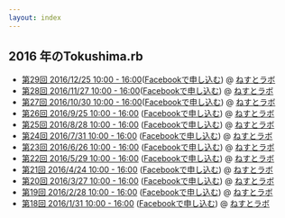 ```yaml
---
layout: index
---
```


## 2016 年のTokushima.rb

* [第29回 2016/12/25 10:00 - 16:00](https://tokushimarb.connpass.com/event/46058/)([Facebookで申し込む](https://www.facebook.com/events/880726415397469/)) @ [ねすとラボ](http://nest-lab.net)
* [第28回 2016/11/27 10:00 - 16:00](http://tokushimarb.connpass.com/event/44166/)([Facebookで申し込む](https://www.facebook.com/events/1849587881953617/)) @ [ねすとラボ](http://nest-lab.net)
* [第27回 2016/10/30 10:00 - 16:00](http://tokushimarb.connpass.com/event/43199/)([Facebookで申し込む](https://www.facebook.com/events/1040443542745382/)) @ [ねすとラボ](http://nest-lab.net)
* [第26回 2016/9/25 10:00 - 16:00](http://tokushimarb.connpass.com/event/39014/) ([Facebookで申し込む](https://www.facebook.com/events/168459923588977/)) @ [ねすとラボ](http://nest-lab.net)
* [第25回 2016/8/28 10:00 - 16:00](http://tokushimarb.connpass.com/event/37021/) ([Facebookで申し込む](https://www.facebook.com/events/157035268036285/)) @ [ねすとラボ](http://nest-lab.net)
* [第24回 2016/7/31 10:00 - 16:00](http://tokushimarb.connpass.com/event/35019/) ([Facebookで申し込む](https://www.facebook.com/events/610716995754420/)) @ [ねすとラボ](http://nest-lab.net)
* [第23回 2016/6/26 10:00 - 16:00](http://tokushimarb.connpass.com/event/32936/) ([Facebookで申し込む](https://www.facebook.com/events/940346659396671/)) @ [ねすとラボ](http://nest-lab.net)
* [第22回 2016/5/29 10:00 - 16:00](http://tokushimarb.connpass.com/event/30941/) ([Facebookで申し込む](https://www.facebook.com/events/1728161890730375/)) @ [ねすとラボ](http://nest-lab.net)
* [第21回 2016/4/24 10:00 - 16:00](http://tokushimarb.connpass.com/event/29323/) ([Facebookで申し込む](https://www.facebook.com/events/245731429106575/)) @ [ねすとラボ](http://nest-lab.net)
* [第20回 2016/3/27 10:00 - 16:00](http://tokushimarb.connpass.com/event/27870/) ([Facebookで申し込む](https://www.facebook.com/events/1702930069985573/)) @ [ねすとラボ](http://nest-lab.net)
* [第19回 2016/2/28 10:00 - 16:00](http://tokushimarb.connpass.com/event/26431/) ([Facebookで申し込む](https://www.facebook.com/events/184437711917711/)) @ [ねすとラボ](http://nest-lab.net)
* [第18回 2016/1/31 10:00 - 16:00](http://tokushimarb.connpass.com/event/24728/) ([Facebookで申し込む](https://www.facebook.com/events/1699089430334454/)) @ [ねすとラボ](http://nest-lab.net)
